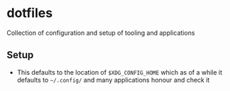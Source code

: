 # dotfiles
Collection of configuration and setup of tooling and applications

## Setup
- This defaults to the location of `$XDG_CONFIG_HOME` which as of a while it defaults to `~/.config/` and many applications honour and check it